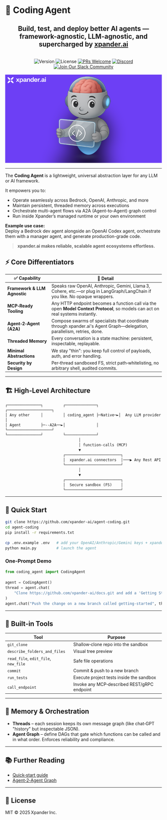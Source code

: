 # 🚀 Coding Agent

<div align="center">

## <strong>Build, test, and deploy better AI agents — framework-agnostic, LLM-agnostic, and supercharged by <a href="https://xpander.ai" target="_blank">xpander.ai</a></strong>

<br>

<img src="https://img.shields.io/badge/version-1.0.0-blue" alt="Version">
<img src="https://img.shields.io/badge/license-MIT-green" alt="License">
<a href="https://github.com/xpander-ai/agent-coding/pulls"><img src="https://img.shields.io/badge/PRs-welcome-brightgreen.svg" alt="PRs Welcome"></a>
<a href="https://discord.gg/CUcp4WWh5g"><img src="https://img.shields.io/badge/Discord-Join%20our%20community-7289DA" alt="Discord"></a>
<a href="https://join.slack.com/t/xpandercommunity/shared_invite/zt-2mt2xkxkz-omM7f~_h2jcuzFudrYtZQQ" target="_blank">
  <img src="https://img.shields.io/badge/Join%20Our%20Slack%20Community-Click%20Here-4A154B" alt="Join Our Slack Community">
</a>
<br><br>

<img src="images/coding-agent.png" alt="Coding Agent diagram" width="600">

</div>

---

The **Coding Agent** is a lightweight, universal abstraction layer for any LLM or AI framework.

It empowers you to:

- Operate seamlessly across Bedrock, OpenAI, Anthropic, and more  
- Maintain persistent, threaded memory across executions  
- Orchestrate multi-agent flows via A2A (Agent-to-Agent) graph control  
- Run inside Xpander’s managed runtime or your own environment  

**Example use case:**  
Deploy a Bedrock dev agent alongside an OpenAI Codex agent, orchestrate them with a manager agent, and generate production-grade code.

> **xpander.ai makes reliable, scalable agent ecosystems effortless.**

## ⚡ Core Differentiators

| ✅ Capability | 🚀 Detail |
|---------------|-----------|
| **Framework & LLM Agnostic** | Speaks raw OpenAI, Anthropic, Gemini, Llama 3, Cohere, etc.—or plug in LangGraph/LangChain if you like. No opaque wrappers. |
| **MCP‑Ready Tooling** | Any HTTP endpoint becomes a function call via the open **Model Context Protocol**, so models can act on real systems instantly. |
| **Agent‑2‑Agent (A2A)** | Compose swarms of specialists that coordinate through xpander.ai's Agent Graph—delegation, parallelism, retries, done. |
| **Threaded Memory** | Every conversation is a state machine: persistent, inspectable, replayable. |
| **Minimal Abstractions** | We stay "thin": you keep full control of payloads, auth, and error handling. |
| **Security by Design** | Per‑thread sandboxed FS, strict path‑whitelisting, no arbitrary shell, audited commits. |

---

## 🏗️ High‑Level Architecture

```
┌───────────────┐         ┌──────────────┐         ┌────────────────────┐
│ Any other     │         │ coding_agent ├─Native─►│  Any LLM provider  │
│ Agent         ├─--A2A──►│              │         └────────────────────┘
└───────────────┘         └──────────────┘
                                 │
                                 │ function‑calls (MCP)
                                 ▼
                          ┌─────────────────────────┐
                          │  xpander.ai connectors  │───▶ Any Rest API
                          └─────────────────────────┘
                                 │
                                 ▼
                          ┌─────────────────────────┐
                          │  Secure sandbox (FS)    │
                          └─────────────────────────┘
```

---

## 🚀 Quick Start

```bash
git clone https://github.com/xpander-ai/agent-coding.git
cd agent-coding
pip install -r requirements.txt

cp .env.example .env   # add your OpenAI/Anthropic/Gemini keys + xpander creds
python main.py         # launch the agent
```

### One‑Prompt Demo

```python
from coding_agent import CodingAgent

agent = CodingAgent()
thread = agent.chat(
    "Clone https://github.com/xpander-ai/docs.git and add a 'Getting Started' tutorial"
)
agent.chat("Push the change on a new branch called getting-started", thread)
```

---

## 🔌 Built‑in Tools

| Tool | Purpose |
|------|---------|
| `git_clone` | Shallow‑clone repo into the sandbox |
| `describe_folders_and_files` | Visual tree preview |
| `read_file`, `edit_file`, `new_file` | Safe file operations |
| `commit` | Commit & push to a new branch |
| `run_tests` | Execute project tests inside the sandbox |
| `call_endpoint` | Invoke any MCP‑described REST/gRPC endpoint |

---

## 🧠 Memory & Orchestration

* **Threads** – each session keeps its own message graph (like chat‑GPT "history" but inspectable JSON).  
* **Agent Graph** – define DAGs that gate which functions can be called and in what order. Enforces reliability and compliance.

---

## 📚 Further Reading

* [Quick‑start guide](https://docs.xpander.ai/docs/01-get-started/01-index)
* [Agent‑2‑Agent Graph](https://docs.xpander.ai/docs/02-agent-builder/06-multi-agent-teams)

---

## 📜 License

MIT © 
2025 Xpander Inc.
